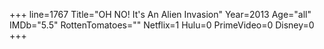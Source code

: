 +++
line=1767
Title="OH NO! It's An Alien Invasion"
Year=2013
Age="all"
IMDb="5.5"
RottenTomatoes=""
Netflix=1
Hulu=0
PrimeVideo=0
Disney=0
+++

